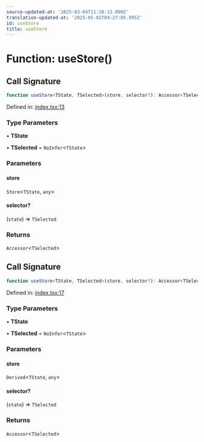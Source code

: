 ```yaml
---
source-updated-at: '2025-03-04T11:38:12.000Z'
translation-updated-at: '2025-05-02T04:27:05.995Z'
id: useStore
title: useStore
---
```


<!-- DO NOT EDIT: this page is autogenerated from the type comments -->

# Function: useStore()

## Call Signature

```ts
function useStore<TState, TSelected>(store, selector?): Accessor<TSelected>
```

Defined in: [index.tsx:13](https://github.com/TanStack/store/blob/main/packages/solid-store/src/index.tsx#L13)

### Type Parameters

• **TState**

• **TSelected** = `NoInfer`\<`TState`\>

### Parameters

#### store

`Store`\<`TState`, `any`\>

#### selector?

(`state`) => `TSelected`

### Returns

`Accessor`\<`TSelected`\>

## Call Signature

```ts
function useStore<TState, TSelected>(store, selector?): Accessor<TSelected>
```

Defined in: [index.tsx:17](https://github.com/TanStack/store/blob/main/packages/solid-store/src/index.tsx#L17)

### Type Parameters

• **TState**

• **TSelected** = `NoInfer`\<`TState`\>

### Parameters

#### store

`Derived`\<`TState`, `any`\>

#### selector?

(`state`) => `TSelected`

### Returns

`Accessor`\<`TSelected`\>
